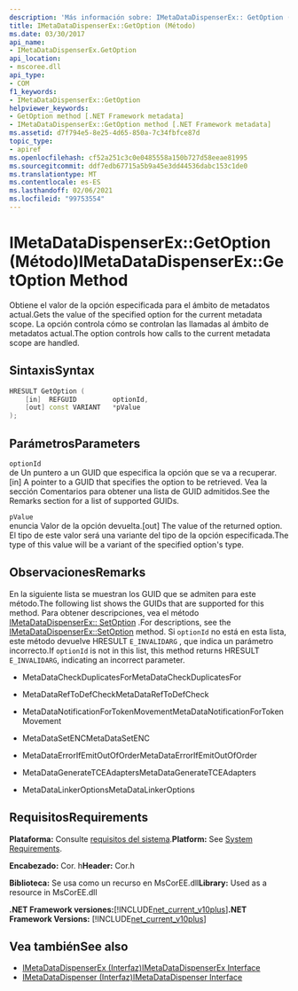 ```yaml
---
description: 'Más información sobre: IMetaDataDispenserEx:: GetOption (método)'
title: IMetaDataDispenserEx::GetOption (Método)
ms.date: 03/30/2017
api_name:
- IMetaDataDispenserEx.GetOption
api_location:
- mscoree.dll
api_type:
- COM
f1_keywords:
- IMetaDataDispenserEx::GetOption
helpviewer_keywords:
- GetOption method [.NET Framework metadata]
- IMetaDataDispenserEx::GetOption method [.NET Framework metadata]
ms.assetid: d7f794e5-8e25-4d65-850a-7c34fbfce87d
topic_type:
- apiref
ms.openlocfilehash: cf52a251c3c0e0485558a150b727d58eeae81995
ms.sourcegitcommit: ddf7edb67715a5b9a45e3dd44536dabc153c1de0
ms.translationtype: MT
ms.contentlocale: es-ES
ms.lasthandoff: 02/06/2021
ms.locfileid: "99753554"
---
```

# <a name="imetadatadispenserexgetoption-method"></a><span data-ttu-id="60951-103">IMetaDataDispenserEx::GetOption (Método)</span><span class="sxs-lookup"><span data-stu-id="60951-103">IMetaDataDispenserEx::GetOption Method</span></span>

<span data-ttu-id="60951-104">Obtiene el valor de la opción especificada para el ámbito de metadatos actual.</span><span class="sxs-lookup"><span data-stu-id="60951-104">Gets the value of the specified option for the current metadata scope.</span></span> <span data-ttu-id="60951-105">La opción controla cómo se controlan las llamadas al ámbito de metadatos actual.</span><span class="sxs-lookup"><span data-stu-id="60951-105">The option controls how calls to the current metadata scope are handled.</span></span>  
  
## <a name="syntax"></a><span data-ttu-id="60951-106">Sintaxis</span><span class="sxs-lookup"><span data-stu-id="60951-106">Syntax</span></span>  
  
```cpp  
HRESULT GetOption (  
    [in]  REFGUID         optionId,
    [out] const VARIANT   *pValue  
);  
```  
  
## <a name="parameters"></a><span data-ttu-id="60951-107">Parámetros</span><span class="sxs-lookup"><span data-stu-id="60951-107">Parameters</span></span>  

 `optionId`  
 <span data-ttu-id="60951-108">de Un puntero a un GUID que especifica la opción que se va a recuperar.</span><span class="sxs-lookup"><span data-stu-id="60951-108">[in] A pointer to a GUID that specifies the option to be retrieved.</span></span> <span data-ttu-id="60951-109">Vea la sección Comentarios para obtener una lista de GUID admitidos.</span><span class="sxs-lookup"><span data-stu-id="60951-109">See the Remarks section for a list of supported GUIDs.</span></span>  
  
 `pValue`  
 <span data-ttu-id="60951-110">enuncia Valor de la opción devuelta.</span><span class="sxs-lookup"><span data-stu-id="60951-110">[out] The value of the returned option.</span></span> <span data-ttu-id="60951-111">El tipo de este valor será una variante del tipo de la opción especificada.</span><span class="sxs-lookup"><span data-stu-id="60951-111">The type of this value will be a variant of the specified option's type.</span></span>  
  
## <a name="remarks"></a><span data-ttu-id="60951-112">Observaciones</span><span class="sxs-lookup"><span data-stu-id="60951-112">Remarks</span></span>  

 <span data-ttu-id="60951-113">En la siguiente lista se muestran los GUID que se admiten para este método.</span><span class="sxs-lookup"><span data-stu-id="60951-113">The following list shows the GUIDs that are supported for this method.</span></span> <span data-ttu-id="60951-114">Para obtener descripciones, vea el método [IMetaDataDispenserEx:: SetOption](imetadatadispenserex-setoption-method.md) .</span><span class="sxs-lookup"><span data-stu-id="60951-114">For descriptions, see the [IMetaDataDispenserEx::SetOption](imetadatadispenserex-setoption-method.md) method.</span></span> <span data-ttu-id="60951-115">Si `optionId` no está en esta lista, este método devuelve HRESULT `E_INVALIDARG` , que indica un parámetro incorrecto.</span><span class="sxs-lookup"><span data-stu-id="60951-115">If `optionId` is not in this list, this method returns HRESULT `E_INVALIDARG`, indicating an incorrect parameter.</span></span>  
  
- <span data-ttu-id="60951-116">MetaDataCheckDuplicatesFor</span><span class="sxs-lookup"><span data-stu-id="60951-116">MetaDataCheckDuplicatesFor</span></span>  
  
- <span data-ttu-id="60951-117">MetaDataRefToDefCheck</span><span class="sxs-lookup"><span data-stu-id="60951-117">MetaDataRefToDefCheck</span></span>  
  
- <span data-ttu-id="60951-118">MetaDataNotificationForTokenMovement</span><span class="sxs-lookup"><span data-stu-id="60951-118">MetaDataNotificationForTokenMovement</span></span>  
  
- <span data-ttu-id="60951-119">MetaDataSetENC</span><span class="sxs-lookup"><span data-stu-id="60951-119">MetaDataSetENC</span></span>  
  
- <span data-ttu-id="60951-120">MetaDataErrorIfEmitOutOfOrder</span><span class="sxs-lookup"><span data-stu-id="60951-120">MetaDataErrorIfEmitOutOfOrder</span></span>  
  
- <span data-ttu-id="60951-121">MetaDataGenerateTCEAdapters</span><span class="sxs-lookup"><span data-stu-id="60951-121">MetaDataGenerateTCEAdapters</span></span>  
  
- <span data-ttu-id="60951-122">MetaDataLinkerOptions</span><span class="sxs-lookup"><span data-stu-id="60951-122">MetaDataLinkerOptions</span></span>  
  
## <a name="requirements"></a><span data-ttu-id="60951-123">Requisitos</span><span class="sxs-lookup"><span data-stu-id="60951-123">Requirements</span></span>  

 <span data-ttu-id="60951-124">**Plataforma:** Consulte [requisitos del sistema](../../get-started/system-requirements.md).</span><span class="sxs-lookup"><span data-stu-id="60951-124">**Platform:** See [System Requirements](../../get-started/system-requirements.md).</span></span>  
  
 <span data-ttu-id="60951-125">**Encabezado:** Cor. h</span><span class="sxs-lookup"><span data-stu-id="60951-125">**Header:** Cor.h</span></span>  
  
 <span data-ttu-id="60951-126">**Biblioteca:** Se usa como un recurso en MsCorEE.dll</span><span class="sxs-lookup"><span data-stu-id="60951-126">**Library:** Used as a resource in MsCorEE.dll</span></span>  
  
 <span data-ttu-id="60951-127">**.NET Framework versiones:**[!INCLUDE[net_current_v10plus](../../../../includes/net-current-v10plus-md.md)]</span><span class="sxs-lookup"><span data-stu-id="60951-127">**.NET Framework Versions:** [!INCLUDE[net_current_v10plus](../../../../includes/net-current-v10plus-md.md)]</span></span>  
  
## <a name="see-also"></a><span data-ttu-id="60951-128">Vea también</span><span class="sxs-lookup"><span data-stu-id="60951-128">See also</span></span>

- [<span data-ttu-id="60951-129">IMetaDataDispenserEx (Interfaz)</span><span class="sxs-lookup"><span data-stu-id="60951-129">IMetaDataDispenserEx Interface</span></span>](imetadatadispenserex-interface.md)
- [<span data-ttu-id="60951-130">IMetaDataDispenser (Interfaz)</span><span class="sxs-lookup"><span data-stu-id="60951-130">IMetaDataDispenser Interface</span></span>](imetadatadispenser-interface.md)
